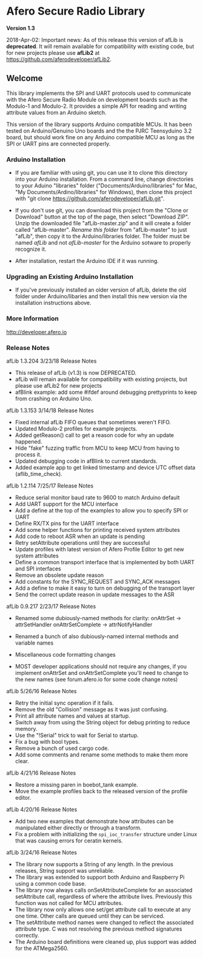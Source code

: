 # Afero Secure Radio Library #

**Version 1.3**

2018-Apr-02: Important news: As of this release this version of afLib is **deprecated**. It will remain available for compatibility with existing code, but for new projects please use **afLib2** at <https://github.com/aferodeveloper/afLib2>.

## Welcome ##

This library implements the SPI and UART protocols used to communicate with the Afero Secure Radio Module on development boards such as the Modulo-1 and Modulo-2. It provides a simple API for reading and writing attribute values from an Arduino sketch.

This version of the library supports Arduino compatible MCUs. It has been tested on Arduino/Genuino Uno boards and the the PJRC Teensyduino 3.2 board, but should work fine on any Arduino compatible MCU as long as the SPI or UART pins are connected properly. 

### Arduino Installation ###

* If you are familiar with using git, you can use it to clone this directory into your Arduino installation.
  From a command line, change directories to your Aduino "libraries" folder ("Documents/Arduino/libraries" for Mac, "My Documents/Ardino/libraries" for Windows), then clone this project with "git clone https://github.com/aferodeveloper/afLib.git".

* If you don't use git, you can download this project from the "Clone or Download" button at the top of the page, then select "Download ZIP". Unzip the downloaded file "afLib-master.zip" and it will create a folder called "afLib-master". *Rename this folder* from "afLib-master" to just "afLib", then copy it to the Arduino/libraries folder. The folder must be named *afLib* and not *afLib-master* for the Arduino sotware to properly recognize it.

* After installation, restart the Arduino IDE if it was running.

### Upgrading an Existing Arduino Installation ###

* If you've previously installed an older version of afLib, delete the old folder under Arduino/libaries and then install this new version via the installation instructions above.

### More Information ###

<http://developer.afero.io>

### Release Notes ###

afLib 1.3.204 3/23/18 Release Notes

* This release of afLib (v1.3) is now DEPRECATED.
* afLib will remain available for compatibility with existing projects, but please use afLib2 for new projects
* afBlink example: add some #ifdef around debugging prettyprints to keep from crashing on Arduino Uno.

afLib 1.3.153 3/14/18 Release Notes

* Fixed internal afLib FIFO queues that sometimes weren't FIFO.
* Updated Modulo-2 profiles for example projects.
* Added getReason() call to get a reason code for why an update happened.
* Hide "fake" fuzzing traffic from MCU to keep MCU from having to process it.
* Updated debugging code in afBlink to current standards.
* Added example app to get linked timestamp and device UTC offset data (aflib_time_check).


afLib 1.2.114 7/25/17 Release Notes

* Reduce serial monitor baud rate to 9600 to match Arduino default
* Add UART support for the MCU interface
* Add a define at the top of the examples to allow you to specify SPI or UART
* Define RX/TX pins for the UART interface
* Add some helper functions for printing received system attributes
* Add code to reboot ASR when an update is pending
* Retry setAttribute operations until they are successful
* Update profiles with latest version of Afero Profile Editor to get new system attributes
* Define a common transport interface that is implemented by both UART and SPI interfaces
* Remove an obsolete update reason
* Add constants for the SYNC_REQUEST and SYNC_ACK messages
* Add a define to make it easy to turn on debugging of the transport layer
* Send the correct update reason in update messages to the ASR

afLib 0.9.217 2/23/17 Release Notes

* Renamed some dubiously-named methods for clarity:
  onAttrSet -> attrSetHandler
  onAttrSetComplete -> attrNotifyHandler

* Renamed a bunch of also dubiously-named internal methods and variable names
* Miscellaneous code formatting changes
* MOST developer applications should not require any changes, if you implement onAttrSet and onAttrSetComplete you'll need to change to the new names (see forum.afero.io for some code change notes)

afLib 5/26/16 Release Notes

* Retry the initial sync operation if it fails.
* Remove the old "Collision" message as it was just confusing.
* Print all attribute names and values at startup.
* Switch away from using the String object for debug printing to reduce memory.
* Use the "!Serial" trick to wait for Serial to startup.
* Fix a bug with bool types.
* Remove a bunch of used cargo code.
* Add some comments and rename some methods to make them more clear.

afLib 4/21/16 Release Notes

* Restore a missing paren in boebot_tank example.
* Move the example profiles back to the released version of the profile editor.

afLib 4/20/16 Release Notes

* Add two new examples that demonstrate how attributes can be manipulated either directly or through a transform.
* Fix a problem with initializing the `spi_ioc_transfer` structure under Linux that was causing errors for ceratin kernels.

afLib 3/24/16 Release Notes

* The library now supports a String of any length. In the previous releases, String support was unreliable. 
* The library was extended to support both Arduino and Raspberry Pi using a common code base.
* The library now always calls onSetAttributeComplete for an associated setAttribute call, regardless of where the attribute lives. Previously this function was not called for MCU attributes.
* The library now only allows one set/get attribute call to execute at any one time. Other calls are queued until they can be serviced.
* The setAttribute method names were changed to reflect the associated attribute type. C was not resolving the previous method signatures correctly.
* The Arduino board definitions were cleaned up, plus support was added for the ATMega2560.
